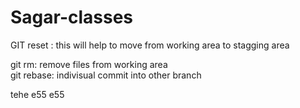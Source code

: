 # Sagar-classes

GIT reset : this will help to move from working area to stagging area

git rm: remove files from working area  
git rebase: indivisual commit into other branch

tehe
e55
e55
